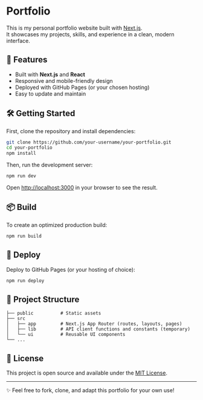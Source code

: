 # Portfolio

This is my personal portfolio website built with [Next.js](https://nextjs.org/).  
It showcases my projects, skills, and experience in a clean, modern interface.

## 🚀 Features
- Built with **Next.js** and **React**
- Responsive and mobile-friendly design
- Deployed with GitHub Pages (or your chosen hosting)
- Easy to update and maintain

## 🛠️ Getting Started

First, clone the repository and install dependencies:

```bash
git clone https://github.com/your-username/your-portfolio.git
cd your-portfolio
npm install
```

Then, run the development server:

```bash
npm run dev
```

Open [http://localhost:3000](http://localhost:3000) in your browser to see the result.

## 📦 Build

To create an optimized production build:

```bash
npm run build
```

## 🚢 Deploy

Deploy to GitHub Pages (or your hosting of choice):

```bash
npm run deploy
```

## 📂 Project Structure
```
├── public          # Static assets
├── src
│   ├── app         # Next.js App Router (routes, layouts, pages)
│   ├── lib         # API client functions and constants (temporary)
│   └── ui          # Reusable UI components
└── ...
```

## 📄 License
This project is open source and available under the [MIT License](LICENSE).

---
✨ Feel free to fork, clone, and adapt this portfolio for your own use!

